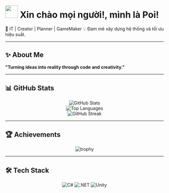 # <img src="https://media.giphy.com/media/hvRJCLFzcasrR4ia7z/giphy.gif" width="40"> Xin chào mọi người!, mình là Poi!  

🚀 IT | Creator | Planner | GameMaker
💡 Đam mê xây dựng hệ thống và tối ưu hiệu suất.  

---

## ✨ About Me  
**"Turning ideas into reality through code and creativity."**

---

## 📊 GitHub Stats  
<div align="center">

![GitHub Stats](https://github-readme-stats.vercel.app/api?username=Kpoi148&show_icons=true&theme=radical)  
![Top Languages](https://github-readme-stats.vercel.app/api/top-langs/?username=Kpoi148&layout=compact&theme=radical)  
![GitHub Streak](https://streak-stats.demolab.com?user=Kpoi148&theme=radical)  

</div>

---

## 🏆 Achievements  
<div align="center">

![trophy](https://github-profile-trophy.vercel.app/?username=Kpoi148&theme=onedark)

</div>

---

## 🛠️ Tech Stack  
<div align="center">

![C#](https://img.shields.io/badge/C%23-239120?style=for-the-badge&logo=c-sharp&logoColor=white)
![.NET](https://img.shields.io/badge/.NET-512BD4?style=for-the-badge&logo=dotnet&logoColor=white)
![Unity](https://img.shields.io/badge/Unity-100000?style=for-the-badge&logo=unity&logoColor=white)

</div>
